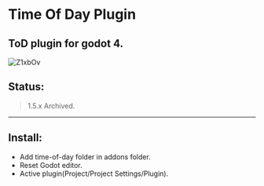 # Time Of Day Plugin
ToD plugin for godot 4.
---------------------------------------------

![Z1xbOv](https://github.com/broken-kernel/time-of-day/assets/73777890/07e73597-7442-4fb3-b967-089597b93e5d)

## Status:
> 1.5.x Archived.
---------------------------------------------
## Install:
- Add time-of-day folder in addons folder.
- Reset Godot editor.
- Active plugin(Project/Project Settings/Plugin).
